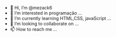 - 👋 Hi, I’m @mezack6
- 👀 I’m interested in programação  ...
- 🌱 I’m currently learning HTML,CSS, javaScript ...
- 💞️ I’m looking to collaborate on ...
- 📫 How to reach me ...

<!---
mezack6/mezack6 is a ✨ special ✨ repository because its `README.md` (this file) appears on your GitHub profile.
You can click the Preview link to take a look at your changes.
--->
